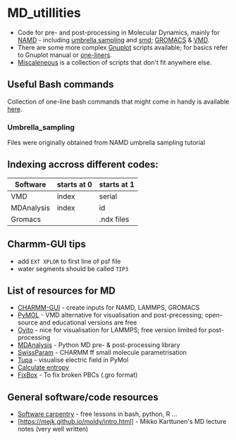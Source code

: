 # MD_utillities

- Code for pre- and post-processing in Molecular Dynamics, mainly for [NAMD](/namd/) - including [umbrella sampling](/umbrella_sampling) and [smd](/SMD/); [GROMACS](/gromacs/) & [VMD](/vmd_scripts/).
- There are some more complex [Gnuplot](/Gnuplot/) scripts available; for basics refer to Gnuplot manual or [one-liners](ONE_LINERS.md).
- [Miscaleneous](/misc) is a collection of scripts that don't fit anywhere else.

## Useful Bash commands
Collection of one-line bash commands that might come in handy is available [here](ONE_LINERS.md).

### Umbrella_sampling

Files were originally obtained from NAMD umbrella sampling tutorial

## Indexing accross different codes:

| Software   | starts at 0 | starts at 1 | 
| ---------- | ---------- | ----------- | 
| VMD        | index      | serial      |
| MDAnalysis | index      | id          |
| Gromacs    |            | .ndx files  |

## Charmm-GUI tips
- add `EXT XPLOR` to first line of psf file
- water segments should be called `TIP3`
 
## List of resources for MD
- [CHARMM-GUI](https://charmm-gui.org/) - create inputs for NAMD, LAMMPS, GROMACS
- [PyMOL](https://github.com/schrodinger/pymol-open-source) - VMD alternative for visualisation and post-precessing; open-source and educational versions are free
- [Ovito](https://www.ovito.org/) - nice for visualisation for LAMMPS; free version limited for post-processing
- [MDAnalysis](https://www.mdanalysis.org/) - Python MD pre- & post-processing library  
- [SwissParam](https://swissparam.ch/) - CHARMM ff small molecule parametrisation
- [Tupa](https://mdpoleto.github.io/tupa/) - visualise electric field in PyMol
- [Calculate entropy](https://codeentropy.readthedocs.io/en/latest/index.html)
- [FixBox](https://pubs.acs.org/doi/10.1021/acs.jcim.2c00823) - To fix broken PBCs (.gro format)

## General software/code resources
- [Software carpentry](https://software-carpentry.org/lessons/) - free lessons in bash, python, R ...
- [https://mejk.github.io/moldy/intro.html] - Mikko Karttunen's MD lecture notes (very well written)
